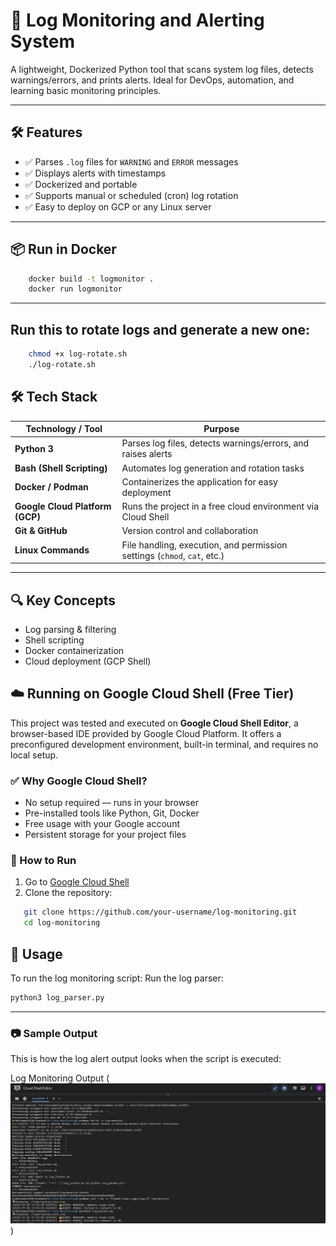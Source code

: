 # 🚨 Log Monitoring and Alerting System

A lightweight, Dockerized Python tool that scans system log files, detects warnings/errors, and prints alerts. Ideal for DevOps, automation, and learning basic monitoring principles.

---

## 🛠️ Features

- ✅ Parses `.log` files for `WARNING` and `ERROR` messages
- ✅ Displays alerts with timestamps
- ✅ Dockerized and portable
- ✅ Supports manual or scheduled (cron) log rotation
- ✅ Easy to deploy on GCP or any Linux server

---

## 📦 Run in Docker
```bash
    docker build -t logmonitor .
    docker run logmonitor
```

---
## Run this to rotate logs and generate a new one:

```bash
    chmod +x log-rotate.sh
    ./log-rotate.sh
```

## 🛠️ Tech Stack

| Technology / Tool        | Purpose                                                       |
|--------------------------|---------------------------------------------------------------|
| **Python 3**             | Parses log files, detects warnings/errors, and raises alerts |
| **Bash (Shell Scripting)** | Automates log generation and rotation tasks                 |
| **Docker / Podman**      | Containerizes the application for easy deployment            |
| **Google Cloud Platform (GCP)** | Runs the project in a free cloud environment via Cloud Shell |
| **Git & GitHub**         | Version control and collaboration                            |
| **Linux Commands**       | File handling, execution, and permission settings (`chmod`, `cat`, etc.) |

---

## 🔍 Key Concepts

- Log parsing & filtering
- Shell scripting
- Docker containerization
- Cloud deployment (GCP Shell)

## ☁️ Running on Google Cloud Shell (Free Tier)

This project was tested and executed on **Google Cloud Shell Editor**, a browser-based IDE provided by Google Cloud Platform. It offers a preconfigured development environment, built-in terminal, and requires no local setup.

### ✅ Why Google Cloud Shell?
- No setup required — runs in your browser
- Pre-installed tools like Python, Git, Docker
- Free usage with your Google account
- Persistent storage for your project files

### 🧪 How to Run
1. Go to [Google Cloud Shell](https://shell.cloud.google.com)
2. Clone the repository:
```bash
   git clone https://github.com/your-username/log-monitoring.git
   cd log-monitoring
```

## 🚀 Usage
To run the log monitoring script:
Run the log parser:

```bash
python3 log_parser.py
```

---
### 📷 Sample Output

This is how the log alert output looks when the script is executed:

Log Monitoring Output
(![alt text](image.png))
